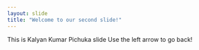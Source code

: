 ```yaml
---
layout: slide
title: "Welcome to our second slide!"
---
```

This is Kalyan Kumar Pichuka slide
Use the left arrow to go back!
